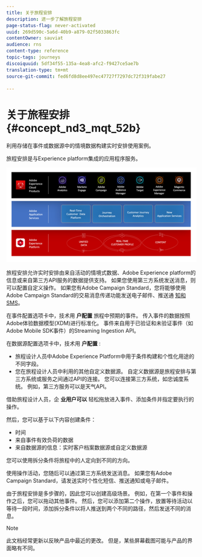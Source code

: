```yaml
---
title: 关于旅程安排
description: 进一步了解旅程安排
page-status-flag: never-activated
uuid: 269d590c-5a6d-40b9-a879-02f5033863fc
contentOwner: sauviat
audience: rns
content-type: reference
topic-tags: journeys
discoiquuid: 5df34f55-135a-4ea8-afc2-f9427ce5ae7b
translation-type: tm+mt
source-git-commit: fed6fd8d8ee497ec47727f7297dc72f319fabe27

---
```



# 关于旅程安排{#concept_nd3_mqt_52b}

利用存储在事件或数据源中的情境数据构建实时安排使用案例。

旅程安排是与Experience platform集成的应用程序服务。

![](../assets/journeydiagram.png)

旅程安排允许实时安排由来自活动的情境式数据、Adobe Experience platform的信息或来自第三方API服务的数据提供支持。 如果您使用第三方系统发送消息，则可以配置自定义操作。 如果您有Adobe Campaign Standard，您将能够使用Adobe Campaign Standard的交易消息传递功能发送电子邮件、推送通 [知和SMS](https://docs.adobe.com/content/help/en/campaign-standard/using/communication-channels/transactional-messaging/about-transactional-messaging.html)。

在事件配置选项卡中，技术用 **户配置** 旅程中预期的事件。 传入事件的数据按照Adobe体验数据模型(XDM)进行标准化。 事件来自用于已验证和未验证事件（如Adobe Mobile SDK事件）的Streaming Ingestion API。

在数据源配置选项卡中，技术用 **户配置** :

* 旅程设计人员中Adobe Experience Platform中用于条件构建和个性化用途的不同字段。
* 您在旅程设计人员中利用的其他自定义数据源。 自定义数据源是旅程安排与第三方系统或服务之间通过API的连接。 您可以连接第三方系统，如忠诚度系统。 例如，第三方服务可以是天气API。

借助旅程设计人员，企 **业用户可以** 轻松拖放进入事件、添加条件并指定要执行的操作。

然后，您可以基于以下内容创建条件：

* 时间
* 来自事件有效负荷的数据
* 来自数据源的信息：实时客户档案数据源或自定义数据源

您可以使用拆分条件将旅程中的人定向到不同的方向。

使用操作活动，您随后可以通过第三方系统发送消息。 如果您有Adobe Campaign Standard，请发送实时个性化短信、推送通知或电子邮件。

由于旅程安排是多步骤的，因此您可以创建高级场景。 例如，在第一个事件和操作之后，您可以拖动其他事件。 然后，您可以添加第二个操作，放置等待活动以等待一段时间，添加拆分条件以将人推送到两个不同的路径，然后发送不同的消息。

>[!NOTE]
>
>此文档经常更新以反映产品中最近的更改。 但是，某些屏幕截图可能与产品的界面略有不同。

